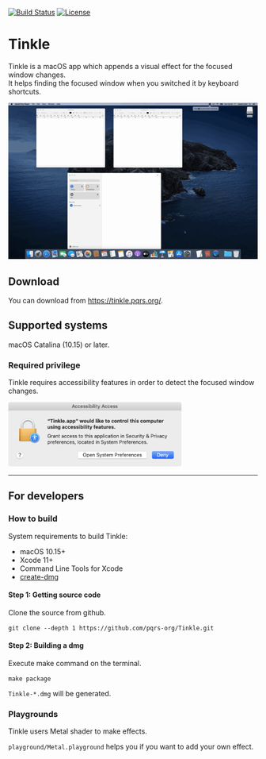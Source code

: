 [![Build Status](https://github.com/pqrs-org/Tinkle/workflows/CI/badge.svg)](https://github.com/pqrs-org/Tinkle/actions)
[![License](https://img.shields.io/badge/license-Public%20Domain-blue.svg)](https://github.com/pqrs-org/Tinkle/blob/master/LICENSE.md)

# Tinkle

Tinkle is a macOS app which appends a visual effect for the focused window changes.<br/>
It helps finding the focused window when you switched it by keyboard shortcuts.

![Tinkle](docs/Tinkle.gif)

## Download

You can download from <https://tinkle.pqrs.org/>.

## Supported systems

macOS Catalina (10.15) or later.

### Required privilege

Tinkle requires accessibility features in order to detect the focused window changes.

<img src="docs/accessibility-access.png" width="350" alt="accessibility access" />

---

## For developers

### How to build

System requirements to build Tinkle:

-   macOS 10.15+
-   Xcode 11+
-   Command Line Tools for Xcode
-   [create-dmg](https://github.com/sindresorhus/create-dmg)

#### Step 1: Getting source code

Clone the source from github.

```shell
git clone --depth 1 https://github.com/pqrs-org/Tinkle.git
```

#### Step 2: Building a dmg

Execute make command on the terminal.

```shell
make package
```

`Tinkle-*.dmg` will be generated.

### Playgrounds

Tinkle users Metal shader to make effects.

`playground/Metal.playground` helps you if you want to add your own effect.
